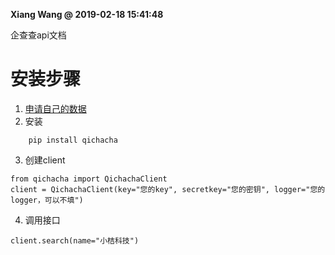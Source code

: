 **Xiang Wang @ 2019-02-18 15:41:48**

企查查api文档

# 安装步骤
1. [申请自己的数据](http://www.yjapi.com/DataCenter/ApplyData#)
2. 安装
```
    pip install qichacha
```
3. 创建client
```
from qichacha import QichachaClient
client = QichachaClient(key="您的key", secretkey="您的密钥", logger="您的logger，可以不填")
```
4. 调用接口
```
client.search(name="小桔科技")
```
